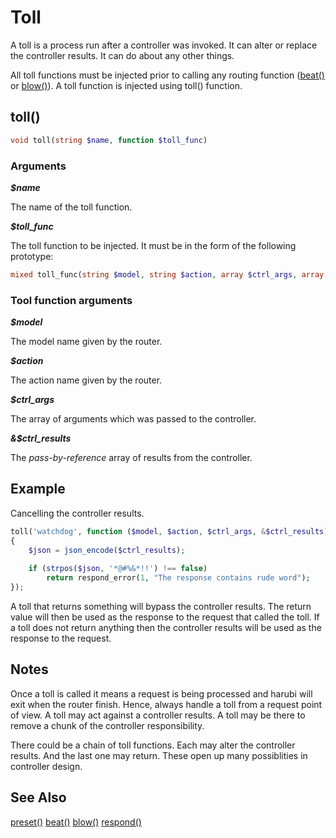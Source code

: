 Toll
====
A toll is a process run after a controller was invoked. It can alter or replace the controller results. It can do about any other things.

All toll functions must be injected prior to calling any routing function ([beat()](beat.md) or [blow()](blow.md)). A toll function is injected using toll() function.

## toll()
```php
void toll(string $name, function $toll_func)
```
### Arguments

***$name***

The name of the toll function.

***$toll_func***

The toll function to be injected. It must be in the form of the following prototype:
```php
mixed toll_func(string $model, string $action, array $ctrl_args, array &$ctrl_results)
```
### Tool function arguments

***$model***

The model name given by the router.

***$action***

The action name given by the router.

***$ctrl_args***

The array of arguments which was passed to the controller.

***&$ctrl_results***

The *pass-by-reference* array of results from the controller.

## Example

Cancelling the controller results.
```php
toll('watchdog', function ($model, $action, $ctrl_args, &$ctrl_results)
{
	$json = json_encode($ctrl_results);
	
	if (strpos($json, '*@#%&*!!') !== false)
		return respond_error(1, "The response contains rude word");
});
```
A toll that returns something will bypass the controller results. The return value will then be used as the response to the request that called the toll. If a toll does not return anything then the controller results will be used as the response to the request.

## Notes

Once a toll is called it means a request is being processed and harubi will exit when the router finish. Hence, always handle a toll from a request point of view. A toll may act against a controller results. A toll may be there to remove a chunk of the controller responsibility.

There could be a chain of toll functions. Each may alter the controller results. And the last one may return. These open up many possiblities in controller design.

## See Also

[preset()](preset.md)
[beat()](beat.md)
[blow()](blow.md)
[respond()](respond.md)


